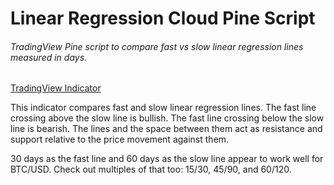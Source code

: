 # Linear Regression Cloud Pine Script

###### TradingView Pine script to compare fast vs slow linear regression lines measured in days.

[TradingView Indicator](https://www.tradingview.com/script/1fPH8BBT-Bitfinex-Longs-vs-Shorts-R1984/)

This indicator compares fast and slow linear regression lines. The fast line crossing above the slow line is bullish.  The fast line crossing below the slow line is bearish.  The lines and the space between them act as resistance and support relative to the price movement against them.

30 days as the fast line and 60 days as the slow line appear to work well for BTC/USD.  Check out multiples of that too: 15/30, 45/90, and 60/120.


